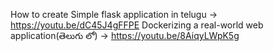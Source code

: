 How to create Simple flask application in telugu -> https://youtu.be/dC45J4gFFPE
Dockerizing a real-world web application(తెలుగు లో) -> https://youtu.be/8AiqyLWpK5g